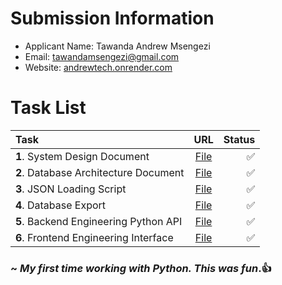 # Submission Information

- Applicant Name: Tawanda Andrew Msengezi
- Email: tawandamsengezi@gmail.com
- Website: [andrewtech.onrender.com](https://andrewtech.onrender.com)

# Task List
|Task|URL|Status|
|:---|:---:|---:|
|**1**. System Design Document|[File](/written_responses/System%20Design.docx)|✅|
|**2**. Database Architecture Document|[File](/written_responses/1.%20Backend%20Engineering%20-%20Database%20Architecture.docx)|✅|
|**3**. JSON Loading Script|[File](/backend/scripts/index.js)|✅|
|**4**. Database Export|[File](/backend/scripts/dbexport.pgsql)|✅|
|**5**. Backend Engineering Python API|[File](backend/app/views/players.py)|✅|
|**6**. Frontend Engineering Interface|[File](frontend/src/app/player-summary/player-summary.component.html)|✅|

### ~ *My first time working with Python. This was fun*.👍
